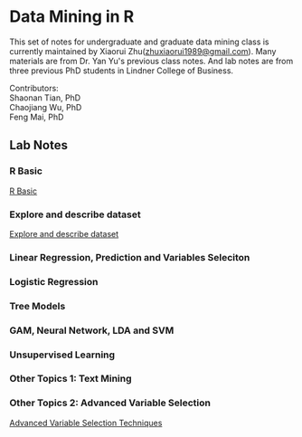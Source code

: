 # Data Mining in R

This set of notes for undergraduate and graduate data mining class is currently maintained by Xiaorui Zhu(zhuxiaorui1989@gmail.com). Many materials are from Dr. Yan Yu's previous class notes. And lab notes are from three previous PhD students in Lindner College of Business.  

Contributors:  
Shaonan Tian, PhD  
Chaojiang Wu, PhD  
Feng Mai, PhD

## Lab Notes

### R Basic

[R Basic](lecture/1_R_Basic.html)

### Explore and describe dataset

[Explore and describe dataset](lecture/2_ExploratoryAnalyses.html)

### Linear Regression, Prediction and Variables Seleciton

### Logistic Regression

### Tree Models

### GAM, Neural Network, LDA and SVM

### Unsupervised Learning

### Other Topics 1: Text Mining

### Other Topics 2: Advanced Variable Selection

[Advanced Variable Selection Techniques](VS.html)

